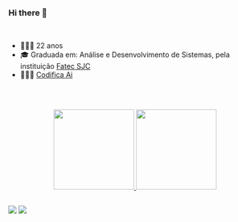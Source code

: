 ### Hi there 👋

<br>

- 👩🏽‍🎓 22 anos
- 🎓 Graduada em: Análise e Desenvolvimento de Sistemas, pela instituição [Fatec SJC](https://fatecsjc-prd.azurewebsites.net/)
- 👩🏽‍💻 [Codifica Ai](https://codificaai.com/)
<br>

##

<div align="center">
  <a href="https://github.com/Sarah781">
  <img height="160em" src="https://github-readme-stats.vercel.app/api?username=Sarah781&show_icons=true&theme=dracula&include_all_commits=true&count_private=true"/>
  <img height="160em" src="https://github-readme-stats.vercel.app/api/top-langs/?username=Sarah781&layout=compact&langs_count=7&theme=dracula"/>
</div>
  
   ##
 
<div> 
  <a href = "mailto:sarah7bvs@gmail.com"><img src="https://img.shields.io/badge/Gmail-D14836?style=for-the-badge&logo=gmail&logoColor=white" target="_blank"></a>
  <a href="https://www.linkedin.com/in/sarah-santana-843394200/" target="_blank"><img src="https://img.shields.io/badge/-LinkedIn-%230077B5?style=for-the-badge&logo=linkedin&logoColor=white" target="_blank"></a> 
</div>
